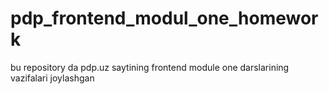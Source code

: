 # pdp_frontend_modul_one_homework
bu repository da pdp.uz saytining frontend module one darslarining vazifalari joylashgan
